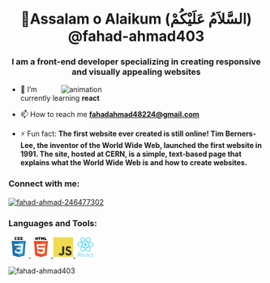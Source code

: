 <h1 align="center">🤝Assalam o Alaikum (السَّلاَمُ عَلَيْكُمْ) @fahad-ahmad403</h1>
<h3 align="center">I am a front-end developer specializing in creating responsive <br> and visually appealing websites</h3>

<img align="right" width="400px" src="https://cdn.dribbble.com/users/1059583/screenshots/4171367/coding-freak.gif" alt="animation">

- 🌱 I’m currently learning **react**

- 📫 How to reach me **fahadahmad48224@gmail.com**

- ⚡ Fun fact: **The first website ever created is still online! Tim Berners-Lee, the inventor of the World Wide Web, launched the first website in 1991. The site, hosted at CERN, is a simple, text-based page that explains what the World Wide Web is and how to create websites.**

<h3 align="left">Connect with me:</h3>
<p align="left">
<a href="https://linkedin.com/in/fahad-ahmad-246477302" target="blank"><img align="center" src="https://raw.githubusercontent.com/rahuldkjain/github-profile-readme-generator/master/src/images/icons/Social/linked-in-alt.svg" alt="fahad-ahmad-246477302" height="30" width="40" /></a>
</p>

<h3 align="left">Languages and Tools:</h3>
<p align="left"> <a href="https://www.w3schools.com/css/" target="_blank" rel="noreferrer"> <img src="https://raw.githubusercontent.com/devicons/devicon/master/icons/css3/css3-original-wordmark.svg" alt="css3" width="40" height="40"/> </a> <a href="https://www.w3.org/html/" target="_blank" rel="noreferrer"> <img src="https://raw.githubusercontent.com/devicons/devicon/master/icons/html5/html5-original-wordmark.svg" alt="html5" width="40" height="40"/> </a> <a href="https://developer.mozilla.org/en-US/docs/Web/JavaScript" target="_blank" rel="noreferrer"> <img src="https://raw.githubusercontent.com/devicons/devicon/master/icons/javascript/javascript-original.svg" alt="javascript" width="40" height="40"/> </a> <a href="https://reactjs.org/" target="_blank" rel="noreferrer"> <img src="https://raw.githubusercontent.com/devicons/devicon/master/icons/react/react-original-wordmark.svg" alt="react" width="40" height="40"/> </a> </p>

<p><img align="center" src="https://github-readme-streak-stats.herokuapp.com/?user=fahad-ahmad403&" alt="fahad-ahmad403" /></p>
